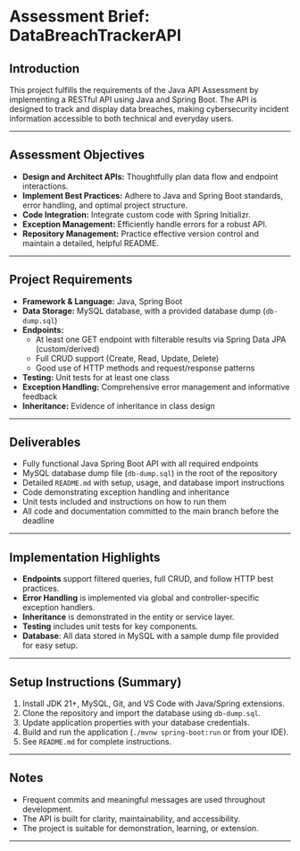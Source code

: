 # Assessment Brief: DataBreachTrackerAPI

## Introduction

This project fulfills the requirements of the Java API Assessment by implementing a RESTful API using Java and Spring Boot. The API is designed to track and display data breaches, making cybersecurity incident information accessible to both technical and everyday users.

---

## Assessment Objectives

- **Design and Architect APIs:** Thoughtfully plan data flow and endpoint interactions.
- **Implement Best Practices:** Adhere to Java and Spring Boot standards, error handling, and optimal project structure.
- **Code Integration:** Integrate custom code with Spring Initializr.
- **Exception Management:** Efficiently handle errors for a robust API.
- **Repository Management:** Practice effective version control and maintain a detailed, helpful README.

---

## Project Requirements

- **Framework & Language:** Java, Spring Boot
- **Data Storage:** MySQL database, with a provided database dump (`db-dump.sql`)
- **Endpoints:**
  - At least one GET endpoint with filterable results via Spring Data JPA (custom/derived)
  - Full CRUD support (Create, Read, Update, Delete)
  - Good use of HTTP methods and request/response patterns
- **Testing:** Unit tests for at least one class
- **Exception Handling:** Comprehensive error management and informative feedback
- **Inheritance:** Evidence of inheritance in class design

---

## Deliverables

- Fully functional Java Spring Boot API with all required endpoints
- MySQL database dump file (`db-dump.sql`) in the root of the repository
- Detailed `README.md` with setup, usage, and database import instructions
- Code demonstrating exception handling and inheritance
- Unit tests included and instructions on how to run them
- All code and documentation committed to the main branch before the deadline

---

## Implementation Highlights

- **Endpoints** support filtered queries, full CRUD, and follow HTTP best practices.
- **Error Handling** is implemented via global and controller-specific exception handlers.
- **Inheritance** is demonstrated in the entity or service layer.
- **Testing** includes unit tests for key components.
- **Database**: All data stored in MySQL with a sample dump file provided for easy setup.

---

## Setup Instructions (Summary)

1. Install JDK 21+, MySQL, Git, and VS Code with Java/Spring extensions.
2. Clone the repository and import the database using `db-dump.sql`.
3. Update application properties with your database credentials.
4. Build and run the application (`./mvnw spring-boot:run` or from your IDE).
5. See `README.md` for complete instructions.

---

## Notes

- Frequent commits and meaningful messages are used throughout development.
- The API is built for clarity, maintainability, and accessibility.
- The project is suitable for demonstration, learning, or extension.

---

